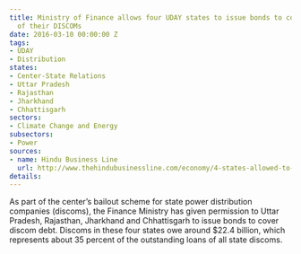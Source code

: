 ```yaml
---
title: Ministry of Finance allows four UDAY states to issue bonds to cover the debt
  of their DISCOMs
date: 2016-03-10 00:00:00 Z
tags:
- UDAY
- Distribution
states:
- Center-State Relations
- Uttar Pradesh
- Rajasthan
- Jharkhand
- Chhattisgarh
sectors:
- Climate Change and Energy
subsectors:
- Power
sources:
- name: Hindu Business Line
  url: http://www.thehindubusinessline.com/economy/4-states-allowed-to-issue-bonds-for-uday-scheme-goyal/article8305465.ece
details: 
---
```


As part of the center’s bailout scheme for state power distribution companies (discoms), the Finance Ministry has given permission to Uttar Pradesh, Rajasthan, Jharkhand and Chhattisgarh to issue bonds to cover discom debt. Discoms in these four states owe around $22.4 billion, which represents about 35 percent of the outstanding loans of all state discoms.
